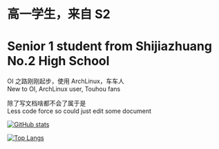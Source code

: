 
# 高一学生，来自 S2
# Senior 1 student from Shijiazhuang No.2 High School

OI 之路刚刚起步，使用 ArchLinux，车车人   
New to OI, ArchLinux user, Touhou fans
   
除了写文档啥都不会了属于是   
Less code force so could just edit some document
   
[![GitHub stats](https://github-readme-stats.vercel.app/api?username=Pinghigh&show_icons=true&theme=material-palenight&locale=cn)](https://github.com/anuraghazra/github-readme-stats)   
   
[![Top Langs](https://github-readme-stats.vercel.app/api/top-langs/?username=pinghigh&theme=material-palenight&exclude_repo=pinghigh.github.io,tibrella-garden&layout=compact)](https://github.com/anuraghazra/github-readme-stats)


